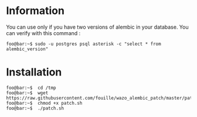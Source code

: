 # Information

You can use only if you have two versions of alembic in your database. 
You can verify with this command : 
```console
foo@bar:~$ sudo -u postgres psql asterisk -c "select * from alembic_version"
``` 

# Installation

```console
foo@bar:~$  cd /tmp
foo@bar:~$  wget https://raw.githubusercontent.com/fouille/wazo_alembic_patch/master/patch.sh
foo@bar:~$  chmod +x patch.sh
foo@bar:~$  ./patch.sh
``` 
